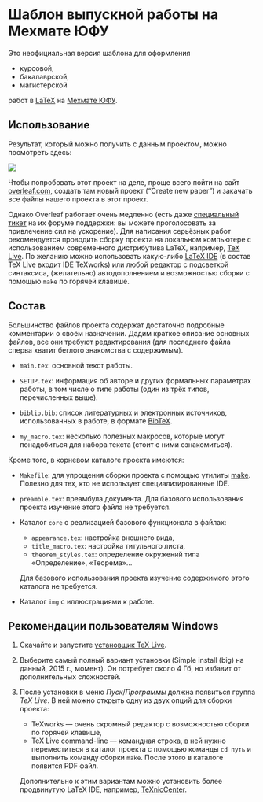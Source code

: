 # Шаблон выпускной работы на Мехмате ЮФУ

Это неофициальная версия шаблона для оформления

* курсовой,
* бакалаврской,
* магистерской

работ в [LaTeX](https://ru.wikipedia.org/wiki/LaTeX) на [Мехмате ЮФУ](http://mmcs.sfedu.ru/).

## Использование

Результат, который можно получить с данным проектом,
можно посмотреть здесь:

[ ![](https://www.sharelatex.com/github/repos/MMCS-SFEDU/mmcs_sfedu_thesis/builds/latest/badge.svg)](https://www.sharelatex.com/github/repos/MMCS-SFEDU/mmcs_sfedu_thesis)

Чтобы попробовать этот проект на деле, проще всего пойти на сайт [overleaf.com](http://overleaf.com), создать там новый проект (“Create new paper”) и закачать все файлы нашего проекта в этот проект.

Однако Overleaf работает очень медленно (есть даже
[специальный тикет](http://support.overleaf.com/forums/137318-feedback/suggestions/7135647-make-compilation-faster)
на их форуме поддержки: вы можете проголосовать за привлечение сил на ускорение).
Для написания серьёзных
работ рекомендуется проводить сборку проекта на локальном
компьютере с использованием современного дистрибутива LaTeX,
например, [TeX Live](https://www.tug.org/texlive/). По желанию
можно использовать какую-либо
[LaTeX IDE](https://ru.wikipedia.org/wiki/LaTeX#LaTeX-.D1.80.D0.B5.D0.B4.D0.B0.D0.BA.D1.82.D0.BE.D1.80.D1.8B)
(в состав TeX Live входит IDE TeXworks) или любой редактор с
подсветкой синтаксиса, (желательно) автодополнением и
возможностью сборки с помощью `make` по горячей клавише.

## Состав

Большинство файлов проекта содержат достаточно подробные комментарии о своём назначении.
Дадим краткое описание основных файлов, все они требуют редактирования (для последнего файла сперва хватит беглого знакомства с содержимым).

* `main.tex`: основной текст работы.

* `SETUP.tex`: информация об авторе и других формальных параметрах работы, в том числе о типе работы (один из трёх типов, перечисленных выше).

* `biblio.bib`: список литературных и электронных источников,
использованных в работе, в формате [BibTeX](https://ru.wikipedia.org/wiki/BibTeX).

* `my_macro.tex`: несколько полезных макросов, которые могут понадобиться для набора текста (стоит с ними ознакомиться).

Кроме того, в корневом каталоге проекта имеются:

* `Makefile`: для упрощения сборки проекта с помощью утилиты [make](https://ru.wikipedia.org/wiki/Make). Полезно для тех, кто не использует специализированные IDE.

* `preamble.tex`: преамбула документа. Для базового использования проекта изучение этого файла не требуется.

* Каталог `core` с реализацией базового функционала в файлах:

	* `appearance.tex`: настройка внешнего вида,
	* `title_macro.tex`: настройка титульного листа,
	* `theorem_styles.tex`: определение окружений типа «Определение», «Теорема»…

	Для базового использования проекта изучение содержимого этого каталога не требуется.

* Каталог `img` с иллюстрациями к работе.

## Рекомендации пользователям Windows

1. Скачайте и запустите
	[установщик TeX Live](http://mirror.ctan.org/systems/texlive/tlnet/install-tl-windows.exe).

2. Выберите самый полный вариант установки (Simple install (big) на данный,
	2015 г., момент). Он потребует около 4 Гб, но избавит от дополнительных сложностей.

3. После установки в меню *Пуск*/*Программы* должна появиться группа *TeX Live*. В ней можно открыть одну из двух опций для сборки проекта:
	* TeXworks — очень скромный редактор с возможностью сборки по горячей клавише,
	* TeX Live command-line — командная строка, в ней нужно переместиться в каталог проекта с помощью команды `cd путь` и выполнить команду сборки `make`. После этого в каталоге появится PDF файл.

	Дополнительно к этим вариантам можно установить более продвинутую LaTeX IDE, например, [TeXnicCenter](http://www.texniccenter.org/).


